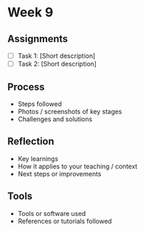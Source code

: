 # Week 9

## Assignments
- [ ] Task 1: [Short description]
- [ ] Task 2: [Short description]

## Process
- Steps followed
- Photos / screenshots of key stages
- Challenges and solutions

## Reflection
- Key learnings
- How it applies to your teaching / context
- Next steps or improvements

## Tools
- Tools or software used
- References or tutorials followed

